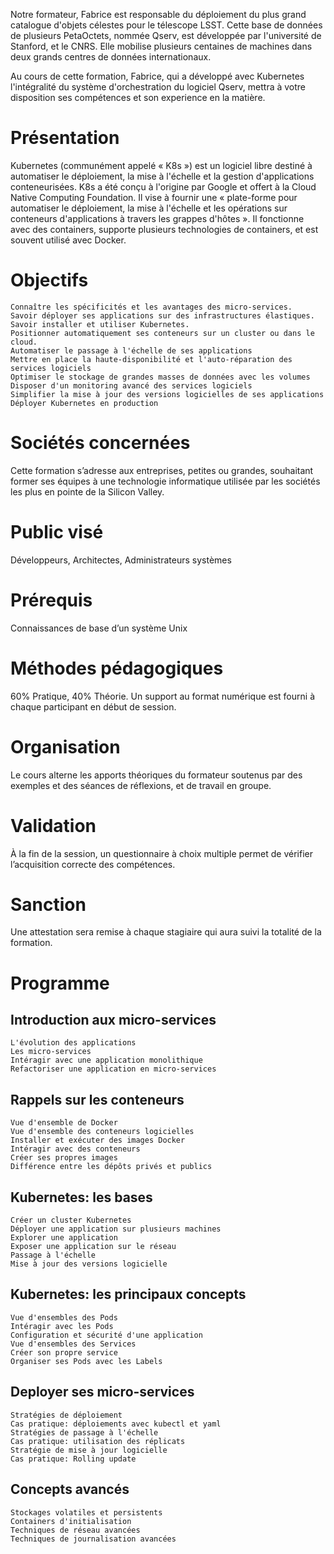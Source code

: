 Notre formateur, Fabrice est responsable du déploiement du plus grand catalogue d'objets célestes pour le télescope LSST. Cette base de données de plusieurs PetaOctets, nommée Qserv, est développée par l'université de Stanford, et le CNRS. Elle mobilise plusieurs centaines de machines dans deux grands centres de données internationaux.

Au cours de cette formation, Fabrice, qui a développé avec Kubernetes l'intégralité du système d'orchestration du logiciel Qserv, mettra à votre disposition ses compétences et son experience en la matière.
 
# Présentation

Kubernetes (communément appelé « K8s ») est un logiciel libre destiné à automatiser le déploiement, la mise à l'échelle et la gestion d'applications conteneurisées. K8s a été conçu à l'origine par Google et offert à la Cloud Native Computing Foundation. Il vise à fournir une « plate-forme pour automatiser le déploiement, la mise à l'échelle et les opérations sur conteneurs d'applications à travers les grappes d'hôtes ». Il fonctionne avec des containers, supporte plusieurs technologies de containers, et est souvent utilisé avec Docker.

# Objectifs

    Connaître les spécificités et les avantages des micro-services.
    Savoir déployer ses applications sur des infrastructures élastiques.
    Savoir installer et utiliser Kubernetes.
    Positionner automatiquement ses conteneurs sur un cluster ou dans le cloud.
    Automatiser le passage à l'échelle de ses applications
    Mettre en place la haute-disponibilité et l'auto-réparation des services logiciels
    Optimiser le stockage de grandes masses de données avec les volumes
    Disposer d'un monitoring avancé des services logiciels
    Simplifier la mise à jour des versions logicielles de ses applications
    Déployer Kubernetes en production

 
# Sociétés concernées

Cette formation s’adresse aux entreprises, petites ou grandes, souhaitant former ses équipes à une technologie informatique utilisée par les sociétés les plus en pointe de la Silicon Valley.

 
# Public visé

Développeurs, Architectes, Administrateurs systèmes

 
# Prérequis

Connaissances de base d’un système Unix

 
# Méthodes pédagogiques

60% Pratique, 40% Théorie. Un support au format numérique est fourni à chaque participant en début de session.

 
# Organisation

Le cours alterne les apports théoriques du formateur soutenus par des exemples et des séances de réflexions, et de travail en groupe.

 
# Validation

À la fin de la session, un questionnaire à choix multiple permet de vérifier l’acquisition correcte des compétences.

 
# Sanction

Une attestation sera remise à chaque stagiaire qui aura suivi la totalité de la formation.
 
# Programme

 
## Introduction aux micro-services

    L'évolution des applications
    Les micro-services
    Intéragir avec une application monolithique
    Refactoriser une application en micro-services

 
## Rappels sur les conteneurs

    Vue d'ensemble de Docker
    Vue d'ensemble des conteneurs logicielles
    Installer et exécuter des images Docker
    Intéragir avec des conteneurs
    Créer ses propres images
    Différence entre les dépôts privés et publics

 
## Kubernetes: les bases

    Créer un cluster Kubernetes
    Déployer une application sur plusieurs machines
    Explorer une application
    Exposer une application sur le réseau
    Passage à l'échelle
    Mise à jour des versions logicielle

 
## Kubernetes: les principaux concepts

    Vue d'ensembles des Pods
    Intéragir avec les Pods
    Configuration et sécurité d'une application
    Vue d'ensembles des Services
    Créer son propre service
    Organiser ses Pods avec les Labels

 
## Deployer ses micro-services

    Stratégies de déploiement
    Cas pratique: déploiements avec kubectl et yaml
    Stratégies de passage à l'échelle
    Cas pratique: utilisation des réplicats
    Stratégie de mise à jour logicielle
    Cas pratique: Rolling update

## Concepts avancés

    Stockages volatiles et persistents
    Containers d'initialisation
    Techniques de réseau avancées
    Techniques de journalisation avancées
